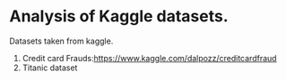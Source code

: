 # Analysis of Kaggle datasets.

Datasets taken from kaggle.
1. Credit card Frauds:https://www.kaggle.com/dalpozz/creditcardfraud
2. Titanic dataset

